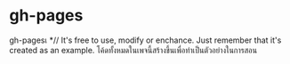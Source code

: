 # gh-pages
gh-pagesเ
*// It's free to use, modify or enchance. Just 
remember that it's created as an example.
โค้ดทั้งหมดในเพจนี้สร้างขึ้นเพื่อทำเป็นตัวอย่างในการสอน
